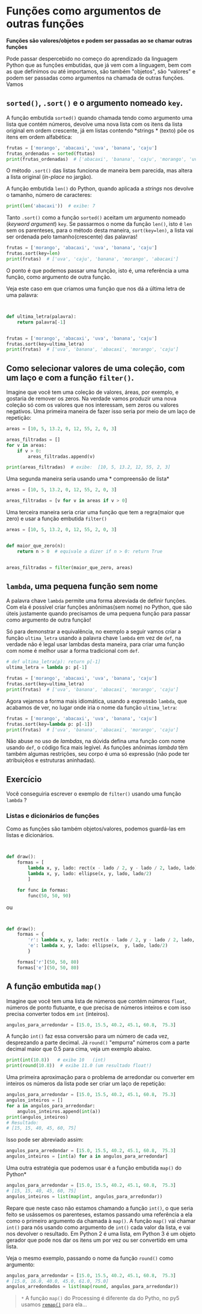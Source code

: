 # Funções como argumentos de outras funções

<!-- thumb para o sumário
![](assets/thumb-lambda.png)
-->

**Funções são valores/objetos e podem ser passadas ao se chamar outras funções**

Pode passar despercebido no começo do aprendizado da linguagem Python que as funções embutidas, que já vem com a linguagem, bem com as que definimos ou até importamos, são também "objetos", são "valores" e podem ser passadas como argumentos na chamada de outras funções. Vamos 

## `sorted()`, `.sort()` e o argumento nomeado `key`.

A função embutida `sorted()` quando chamada tendo como argumento uma lista que contém números, devolve uma nova lista com os itens da lista original em ordem crescente, já em listas contendo *strings * (texto) põe os itens em ordem alfabética:

```python
frutas = ['morango', 'abacaxi', 'uva', 'banana', 'caju']
frutas_ordenadas = sorted(ftutas)
print(frutas_ordenadas)  # ['abacaxi', 'banana', 'caju', 'morango', 'uva']
```
O método `.sort()` das listas funciona de maneira bem parecida, mas altera a lista original (*in-place* no jargão).

A função embutida `len()` do Python, quando aplicada a *strings* nos devolve o tamanho, número de caracteres:

```python
print(len('abacaxi'))  # exibe: 7
```
Tanto `.sort()` como a função `sorted()` aceitam um argumento nomeado (*keyword argument*) `key`. Se passarmos o nome da função `len()`, isto é `len` sem os parenteses, para o método desta maneira, `sort(key=len)`, a lista vai ser ordenada pelo tamanho(crescente) das palavras!

```python
frutas = ['morango', 'abacaxi', 'uva', 'banana', 'caju']
frutas.sort(key=len)
print(frutas)  # ['uva', 'caju', 'banana', 'morango', 'abacaxi']
```
O ponto é que podemos passar uma função, isto é, uma referência a uma função, como argumento de outra função.

Veja este caso em que criamos uma função que nos dá a última letra de uma palavra:

```python


def ultima_letra(palavra):
    return palavra[-1]


frutas = ['morango', 'abacaxi', 'uva', 'banana', 'caju']
frutas.sort(key=ultima_letra)
print(frutas)  # ['uva', 'banana', 'abacaxi', 'morango', 'caju']
```

## Como selecionar valores de uma coleção, com um laço e com a função `filter()`.

Imagine que você tem uma coleção de valores, áreas, por exemplo, e gostaria de remover os zeros. Na verdade vamos produzir uma nova coleção só com os valores que nos interessam, sem zeros ou valores negativos. Uma primeira maneira de fazer isso seria por meio de um laço de repetição:

```python
areas = [10, 5, 13.2, 0, 12, 55, 2, 0, 3]

areas_filtradas = []
for v in areas:
    if v > 0:
        areas_filtradas.append(v)

print(areas_filtradas)  # exibe:  [10, 5, 13.2, 12, 55, 2, 3]
```

Uma segunda maneira seria usando uma * compreensão de lista*

```python
areas = [10, 5, 13.2, 0, 12, 55, 2, 0, 3]

areas_filtradas = [v for v in areas if v > 0]
```

Uma terceira maneira seria criar uma função que tem a regra(maior que zero) e usar a função embutida `filter()`

```python
areas = [10, 5, 13.2, 0, 12, 55, 2, 0, 3]


def maior_que_zero(n):
    return n > 0  # equivale a dizer if n > 0: return True


areas_filtradas = filter(maior_que_zero, areas)
```

## `lambda`, uma pequena função sem nome

A palavra chave `lambda` permite uma forma abreviada de definir funções. Com ela é possível criar funções anônimas(sem nome) no Python, que são úteis justamente quando precisamos de uma pequena função para passar como argumento de outra função!

Só para demonstrar a equivalência, no exemplo a seguir vamos criar a função `ultima_letra` usando a palavra chave `lambda` em vez de `def`, na verdade não é legal usar lambdas desta maneira, para criar uma função com nome é melhor usar a forma tradicional com `def`.

```python
# def ultima_letra(p): return p[-1]
ultima_letra = lambda p: p[-1]

frutas = ['morango', 'abacaxi', 'uva', 'banana', 'caju']
frutas.sort(key=ultima_letra)
print(frutas)  # ['uva', 'banana', 'abacaxi', 'morango', 'caju']
```

Agora vejamos a forma mais idiomática, usando a expressão `lambda`, que acabamos de ver, no lugar onde iria o nome da função `ultima_letra`:

```python
frutas = ['morango', 'abacaxi', 'uva', 'banana', 'caju']
frutas.sort(key=lambda p: p[-1])
print(frutas)  # ['uva', 'banana', 'abacaxi', 'morango', 'caju']
```

Não abuse no uso de *lambdas*, na dúvida defina uma função com nome usando `def`, o código fica mais legível. As funções anônimas *lambda* têm também algumas restrições, seu corpo é uma só expressão (não pode ter atribuiçẽos e estruturas aninhadas).

## Exercício

Você conseguiria escrever o exemplo de `filter()` usando uma função `lambda` ?

### Listas e dicionários de funções

Como as funções são também objetos/valores, podemos guardá-las em listas e dicionários.

```python


def draw():
    formas = [
        lambda x, y, lado: rect(x - lado / 2, y - lado / 2, lado, lado),
        lambda x, y, lado: ellipse(x, y, lado, lado/2)
        ]

    for func in formas:
        func(50, 50, 90)
```

ou

```python


def draw():
    formas = {
        'r': lambda x, y, lado: rect(x - lado / 2, y - lado / 2, lado, lado),
        'e': lambda x, y, lado: ellipse(x,  y, lado, lado/2)
        }

    formas['r'](50, 50, 80)
    formas['e'](50, 50, 80)

```

## A função embutida `map()`

Imagine que você tem uma lista de números que contém números `float`, números de ponto flutuante, e que precisa de números inteiros e com isso precisa converter todos em `int` (inteiros).

```python
angulos_para_arredondar = [15.0, 15.5, 40.2, 45.1, 60.8,  75.3]
```

A função `int()` faz essa conversão para um número de cada vez, desprezando a parte decimal. Já `round()` "empurra" números com a parte decimal maior que 0.5 para cima, veja um exemplo abaixo.

```python
print(int(10.8))   # exibe 10   (int)
print(round(10.8))  # exibe 11.0 (um resultado float!)
```

Uma primeira aproximação para o problema de arredondar ou converter em inteiros os números da lista pode ser criar um laço de repetição:

```python
angulos_para_arredondar = [15.0, 15.5, 40.2, 45.1, 60.8,  75.3]
angulos_inteiros = []
for a in angulos_para_arredondar:
    angulos_inteiros.append(int(a))
print(angulos_inteiros)
# Resultado:
# [15, 15, 40, 45, 60, 75]
```
Isso pode ser abreviado assim:

```python
angulos_para_arredondar = [15.0, 15.5, 40.2, 45.1, 60.8,  75.3]
angulos_inteiros = [int(a) for a in angulos_para_arredondar]
```

Uma outra estratégia que podemos usar é a função embutida `map()` do Python*

```python
angulos_para_arredondar = [15.0, 15.5, 40.2, 45.1, 60.8,  75.3]
# [15, 15, 40, 45, 60, 75]
angulos_inteiros = list(map(int, angulos_para_arredondar))
```

Repare que neste caso não estamos chamando a função `int()`, o que seria feito se usássemos os parenteses, estamos passando uma referência a ela como o primeiro argumento da chamada à `map()`. A função `map()` vai chamar `int()` para nós usando como argumento de `int()` cada valor da lista, e vai nos devolver o resultado. Em Python 2 é uma lista, em Python 3 é um objeto gerador que pode nos dar os itens um por vez ou ser convertido em uma lista.

Veja o mesmo exemplo, passando o nome da função `round()` como argumento:

```python
angulos_para_arredondar = [15.0, 15.5, 40.2, 45.1, 60.8,  75.3]
# [15.0, 16.0, 40.0, 45.0, 61.0, 75.0]
angulos_arredondados = list(map(round, angulos_para_arredondar))
```

>`*` A função `map()` do Processing  é diferente da do Pytho, no py5 usamos [`remap()`](map_lerp.md) para ela...

